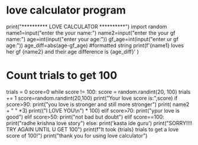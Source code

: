 # love calculator program
print("********** LOVE CALCULATOR **********")
import random
name1=input("enter the your name:")
name2=input("enter the your gf name:")
age=int(input("enter your age:"))
gf_age=int(input("enter ur gf age:"))
age_diff=abs(age-gf_age)
#formatted string
print(f'{name1} loves her gf {name2} and their age difference is {age_diff}' )

# Count trials to get 100
trials = 0
score=0
while score != 100:
    score = random.randint(20, 100)
    trials += 1
score=random.randint(20,100)
print("Your love score is:",score)
if score>90:
    print("you love is stronger and still more stronger")
    print( name2 + " " *3)
    print(("I LOVE YOU\n") * 100)
elif score>70:
    print("ypur love is good")
elif score>50:
    print("not bad but doubt")
elif score==100:
    print("radhe krishna love story")
else:
    print('kasta ide guru')
    print("SORRY!!!! TRY AGAIN UNTIL U GET 100")
print(f"It took {trials} trials to get a love score of 100!")
print("thank you for using love calculator")












